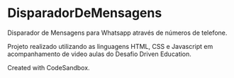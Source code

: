 # DisparadorDeMensagens

Disparador de Mensagens para Whatsapp através de números de telefone.

Projeto realizado utilizando as linguagens HTML, CSS e Javascript em acompanhamento de video aulas do Desafio Driven Education.

Created with CodeSandbox.
